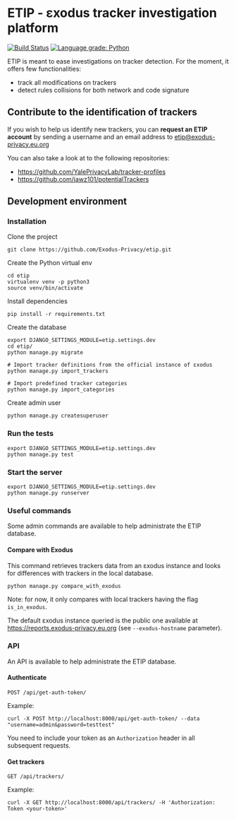 # ETIP - εxodus tracker investigation platform
[![Build Status](https://travis-ci.org/Exodus-Privacy/etip.svg?branch=master)](https://travis-ci.org/Exodus-Privacy/etip) [![Language grade: Python](https://img.shields.io/lgtm/grade/python/g/Exodus-Privacy/etip.svg?logo=lgtm&logoWidth=18)](https://lgtm.com/projects/g/Exodus-Privacy/etip/context:python)

ETIP is meant to ease investigations on tracker detection. For the moment, it offers few functionalities:
* track all modifications on trackers
* detect rules collisions for both network and code signature

## Contribute to the identification of trackers

If you wish to help us identify new trackers, you can **request an ETIP account** by sending a username and an email address to etip@exodus-privacy.eu.org

You can also take a look at to the following repositories:
- https://github.com/YalePrivacyLab/tracker-profiles
- https://github.com/jawz101/potentialTrackers

## Development environment

### Installation

Clone the project
```
git clone https://github.com/Exodus-Privacy/etip.git
```

Create the Python virtual env
```
cd etip
virtualenv venv -p python3
source venv/bin/activate
```

Install dependencies
```
pip install -r requirements.txt
```

Create the database
```
export DJANGO_SETTINGS_MODULE=etip.settings.dev
cd etip/
python manage.py migrate

# Import tracker definitions from the official instance of εxodus
python manage.py import_trackers

# Import predefined tracker categories
python manage.py import_categories
```

Create admin user
```
python manage.py createsuperuser
```

### Run the tests

```
export DJANGO_SETTINGS_MODULE=etip.settings.dev
python manage.py test
```

### Start the server

```
export DJANGO_SETTINGS_MODULE=etip.settings.dev
python manage.py runserver
```

### Useful commands

Some admin commands are available to help administrate the ETIP database.

#### Compare with Exodus

This command retrieves trackers data from an εxodus instance and looks for differences with trackers in the local database.
```
python manage.py compare_with_exodus
```

Note: for now, it only compares with local trackers having the flag `is_in_exodus`.

The default εxodus instance queried is the public one available at https://reports.exodus-privacy.eu.org (see `--exodus-hostname` parameter).

### API

An API is available to help administrate the ETIP database.

#### Authenticate

```
POST /api/get-auth-token/
```

Example:
```
curl -X POST http://localhost:8000/api/get-auth-token/ --data "username=admin&password=testtest"
```

You need to include your token as an `Authorization` header in all subsequent requests.

#### Get trackers

```
GET /api/trackers/
```

Example:
```
curl -X GET http://localhost:8000/api/trackers/ -H 'Authorization: Token <your-token>'
```
